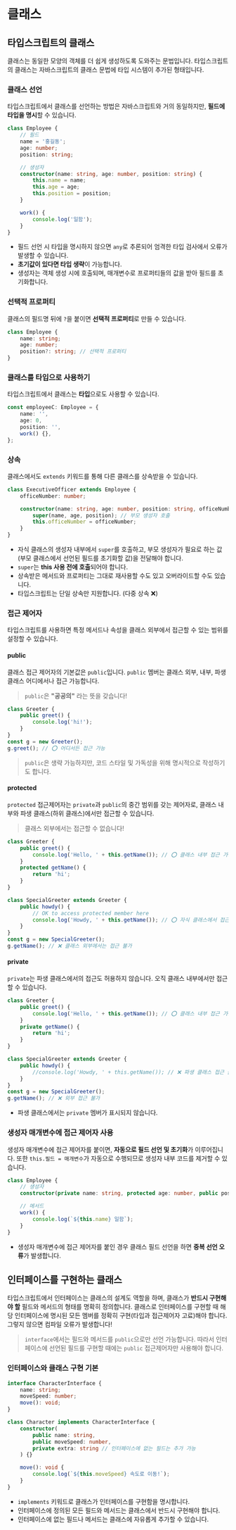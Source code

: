 # 클래스

## 타입스크립트의 클래스

클래스는 동일한 모양의 객체를 더 쉽게 생성하도록 도와주는 문법입니다. 타입스크립트의 클래스는 자바스크립트의 클래스 문법에 타입 시스템이 추가된 형태입니다.

### 클래스 선언

타입스크립트에서 클래스를 선언하는 방법은 자바스크립트와 거의 동일하지만, **필드에 타입을 명시**할 수 있습니다.

```ts
class Employee {
    // 필드
    name = '홍길동';
    age: number;
    position: string;

    // 생성자
    constructor(name: string, age: number, position: string) {
        this.name = name;
        this.age = age;
        this.position = position;
    }

    work() {
        console.log('일함');
    }
}
```

-   필드 선언 시 타입을 명시하지 않으면 `any`로 추론되어 엄격한 타입 검사에서 오류가 발생할 수 있습니다.
-   **초기값이 있다면 타입 생략**이 가능합니다.
-   생성자는 객체 생성 시에 호출되며, 매개변수로 프로퍼티들의 값을 받아 필드를 초기화합니다.

### 선택적 프로퍼티

클래스의 필드명 뒤에 `?`을 붙이면 **선택적 프로퍼티**로 만들 수 있습니다.

```ts
class Employee {
    name: string;
    age: number;
    position?: string; // 선택적 프로퍼티
}
```

### 클래스를 타입으로 사용하기

타입스크립트에서 클래스는 **타입**으로도 사용할 수 있습니다.

```ts
const employeeC: Employee = {
    name: '',
    age: 0,
    position: '',
    work() {},
};
```

### 상속

클래스에서도 `extends` 키워드를 통해 다른 클래스를 상속받을 수 있습니다.

```ts
class ExecutiveOfficer extends Employee {
    officeNumber: number;

    constructor(name: string, age: number, position: string, officeNumber: number) {
        super(name, age, position); // 부모 생성자 호출
        this.officeNumber = officeNumber;
    }
}
```

-   자식 클래스의 생성자 내부에서 `super`를 호출하고, 부모 생성자가 필요로 하는 값(부모 클래스에서 선언된 필드를 초기화할 값)을 전달해야 합니다.
-   `super`는 **this 사용 전에 호출**되어야 합니다.
-   상속받은 메서드와 프로퍼티는 그대로 재사용할 수도 있고 오버라이드할 수도 있습니다.
-   타입스크립트는 단일 상속만 지원합니다. (다중 상속 ❌)

### 접근 제어자

타입스크립트를 사용하면 특정 메서드나 속성을 클래스 외부에서 접근할 수 있는 범위를 설정할 수 있습니다.

#### public

클래스 접근 제어자의 기본값은 `public`입니다. `public` 멤버는 클래스 외부, 내부, 파생 클래스 어디에서나 접근 가능합니다.

> `public`은 **"공공의"** 라는 뜻을 갖습니다!

```ts
class Greeter {
    public greet() {
        console.log('hi!');
    }
}
const g = new Greeter();
g.greet(); // ⭕ 어디서든 접근 가능
```

> `public`은 생략 가능하지만, 코드 스타일 및 가독성을 위해 명시적으로 작성하기도 합니다.

#### protected

`protected` 접근제어자는 `private`과 `public`의 중간 범위를 갖는 제어자로, 클래스 내부와 파생 클래스(하위 클래스)에서만 접근할 수 있습니다.

> 클래스 외부에서는 접근할 수 없습니다!

```ts
class Greeter {
    public greet() {
        console.log('Hello, ' + this.getName()); // ⭕ 클래스 내부 접근 가능
    }
    protected getName() {
        return 'hi';
    }
}

class SpecialGreeter extends Greeter {
    public howdy() {
        // OK to access protected member here
        console.log('Howdy, ' + this.getName()); // ⭕ 자식 클래스에서 접근 가능
    }
}
const g = new SpecialGreeter();
g.getName(); // ❌ 클래스 외부에서는 접근 불가
```

#### private

`private`는 파생 클래스에서의 접근도 허용하지 않습니다. 오직 클래스 내부에서만 접근할 수 있습니다.

```ts
class Greeter {
    public greet() {
        console.log('Hello, ' + this.getName()); // ⭕ 클래스 내부 접근 가능
    }
    private getName() {
        return 'hi';
    }
}

class SpecialGreeter extends Greeter {
    public howdy() {
        //console.log('Howdy, ' + this.getName()); // ❌ 파생 클래스 접근 불가
    }
}
const g = new SpecialGreeter();
g.getName(); // ❌ 외부 접근 불가
```

-   파생 클래스에서는 `private` 멤버가 표시되지 않습니다.

### 생성자 매개변수에 접근 제어자 사용

생성자 매개변수에 접근 제어자를 붙이면, **자동으로 필드 선언 및 초기화**가 이루어집니다. 또한 `this.필드 = 매개변수`가 자동으로 수행되므로 생성자 내부 코드를 제거할 수 있습니다.

```ts
class Employee {
    // 생성자
    constructor(private name: string, protected age: number, public position: string) {}

    // 메서드
    work() {
        console.log(`${this.name} 일함`);
    }
}
```

-   생성자 매개변수에 접근 제어자를 붙인 경우 클래스 필드 선언을 하면 **중복 선언 오류**가 발생합니다.

## 인터페이스를 구현하는 클래스

타입스크립트에서 인터페이스는 클래스의 설계도 역할을 하며, 클래스가 **반드시 구현해야 할** 필드와 메서드의 형태를 명확히 정의합니다. 클래스로 인터페이스를 구현할 때 해당 인터페이스에 명시된 모든 멤버를 정확히 구현(타입과 접근제어자 고료)해야 합니다. 그렇지 않으면 컴파일 오류가 발생합니다!

> `interface`에서는 필드와 메서드를 `public`으로만 선언 가능합니다. 따라서 인터페이스에 선언된 필드를 구현할 때에는 `public` 접근제어자만 사용해야 합니다.

### 인터페이스와 클래스 구현 기본

```ts
interface CharacterInterface {
    name: string;
    moveSpeed: number;
    move(): void;
}

class Character implements CharacterInterface {
    constructor(
        public name: string,
        public moveSpeed: number,
        private extra: string // 인터페이스에 없는 필드는 추가 가능
    ) {}

    move(): void {
        console.log(`${this.moveSpeed} 속도로 이동!`);
    }
}
```

-   `implements` 키워드로 클래스가 인터페이스를 구현함을 명시합니다.
-   인터페이스에 정의된 모든 필드와 메서드는 클래스에서 반드시 구현해야 합니다.
-   인터페이스에 없는 필드나 메서드는 클래스에 자유롭게 추가할 수 있습니다.
